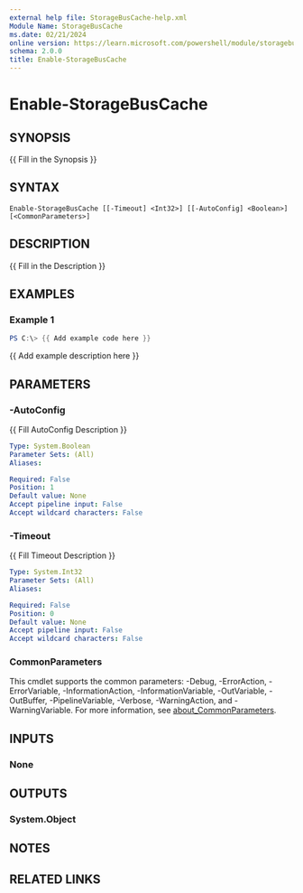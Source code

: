 ```yaml
---
external help file: StorageBusCache-help.xml
Module Name: StorageBusCache
ms.date: 02/21/2024
online version: https://learn.microsoft.com/powershell/module/storagebuscache/enable-storagebuscache?view=windowsserver2025-ps&wt.mc_id=ps-gethelp
schema: 2.0.0
title: Enable-StorageBusCache
---
```


# Enable-StorageBusCache

## SYNOPSIS
{{ Fill in the Synopsis }}

## SYNTAX

```
Enable-StorageBusCache [[-Timeout] <Int32>] [[-AutoConfig] <Boolean>] [<CommonParameters>]
```

## DESCRIPTION
{{ Fill in the Description }}

## EXAMPLES

### Example 1
```powershell
PS C:\> {{ Add example code here }}
```

{{ Add example description here }}

## PARAMETERS

### -AutoConfig
{{ Fill AutoConfig Description }}

```yaml
Type: System.Boolean
Parameter Sets: (All)
Aliases:

Required: False
Position: 1
Default value: None
Accept pipeline input: False
Accept wildcard characters: False
```

### -Timeout
{{ Fill Timeout Description }}

```yaml
Type: System.Int32
Parameter Sets: (All)
Aliases:

Required: False
Position: 0
Default value: None
Accept pipeline input: False
Accept wildcard characters: False
```

### CommonParameters
This cmdlet supports the common parameters: -Debug, -ErrorAction, -ErrorVariable, -InformationAction, -InformationVariable, -OutVariable, -OutBuffer, -PipelineVariable, -Verbose, -WarningAction, and -WarningVariable. For more information, see [about_CommonParameters](http://go.microsoft.com/fwlink/?LinkID=113216).

## INPUTS

### None

## OUTPUTS

### System.Object
## NOTES

## RELATED LINKS
